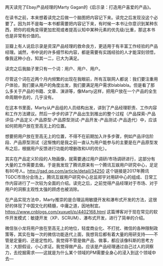 
两天读完了Ebay产品经理的Marty Gagan的《启示录：打造用户喜爱的产品》。

在读书之前，本来想着读完之后做一个脑图把内容记下来。读完之后发现没这个必要了。因为并不是每一本书都需要把内容记下来，有时候一本书让你意识到某种东西，把你的视角变得更加宏观或者提高认知中某种元素的优先级/比重，那这本书也是非常有价值的。

豆瓣上有人说启示录是资深产品经理的救命良方，更适用于有丰富工作经验的产品经理。诚然，书中说的许多细节和内容，都是需要有实践经验的人才能深刻领悟，像我这种小白，知其一二，已大为满足。

读完之后我脑子里只有一个词：用户、用户、用户。

尽管这个词在近两个月内频繁的出现在我眼前，所有互联网人都说：我们要注重用户体验，我们要从用户的角度出发，我们要满足用户需求blablabla。但是看了那么多关于产品的书籍、文章、演讲等，像Marty这样，把用户放在一个产品的全生命周期中去的，几乎没有。

在这本书里面，Marty从产品组的人员结构出发，讲到了产品经理职责、工作内容和工作方法建议。然后一步步的讲了产品出生到推出的整个过程（产品探索-产品评估-产品定义-产品原型-产品原型测试-产品开发-产品测试-产品迭代）中，应该如何把用户放在至高无上的位置。

想要把用户放在至高无上的位置，不得不在前期加入许多步骤，例如产品评估阶段、产品原型测试（这惭愧的是我之前一直认为用户能参与的主要是在产品原型发布之后，根据用户反馈进行功能的增删改和UI的优化）。

其实在产品定义阶段的人物画像，就需要通过用户调研/市场调研进行，这部分有大量的工作需要去做。于是我发现了腾讯原来有一个腾讯互娱用户研究中心，足足有80号人。http://gad.qq.com/article/detail/34250 这个链接是2017年腾讯TGDC市场分会场上，腾讯互娱用户研究中心总监郑宇对用研中心的组成、日常工作内容进行了一次较为全面的介绍。读完之后，之前觉得产品经理对于市场、对于用户的洞察主观性太强的顾虑也被消除。

在产品实现方法中，Marty推崇的是合理运用敏捷开发和瀑布式开发的方法，这很好的体现了中国文化的精髓，中庸之道，因地制宜。https://www.cnblogs.com/xuxueli/p/4402168.html 这篇博客对于现在常见的软件开发模式：敏捷开发（XP、SCRUM）、瀑布式开发，进行了简单的介绍。

微信张小龙将用户放在至高无上的地位，轻度商业化、不打扰、微信的各种限制政策等，其实在每一次的微信功能迭代上面，我想背后都有着大量的用研支持——不管是定量的、还是定性的。我觉得不管是做产品、做事，都应该像科斯的思考方法：大胆假设，小心求证。我觉得做产品，应该是产品经理通过自己过人的洞察力，去挖掘需求——这就是为什么某个领域的PM需要全身心的浸入到这个领域中去—

<!--stackedit_data:
eyJoaXN0b3J5IjpbMTAxNzAzMzQxOSwyMDY2OTA1NThdfQ==
-->